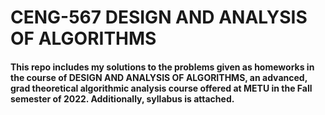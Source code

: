 # CENG-567 DESIGN AND ANALYSIS OF ALGORITHMS

#### This repo includes my solutions to the problems given as homeworks in the course of DESIGN AND ANALYSIS OF ALGORITHMS, an advanced, grad theoretical algorithmic analysis course offered at METU in the Fall semester of 2022. Additionally, syllabus is attached.
